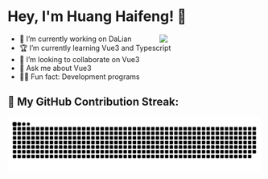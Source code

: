 # Hey, I'm Huang Haifeng! 👋


<img media="(prefers-color-scheme: light)" align="right" src="https://github-readme-stats.vercel.app/api?username=HuangHaifenga&show_icons=true&icon_color=CE1D2D&text_color=c9d1d9&bg_color=010409&hide_title=true" width="40%" />

- 🎉 I’m currently working on DaLian
- 🏆 I’m currently learning Vue3 and Typescript
- 👯 I’m looking to collaborate on Vue3
- 💬 Ask me about Vue3
- 🧑‍💻 Fun fact: Development programs


## 🎨 My GitHub Contribution Streak:

<picture align="center">
  <source media="(prefers-color-scheme: dark)" srcset="https://raw.githubusercontent.com/cr-zhichen/cr-zhichen/output/github-contribution-grid-snake-dark.svg">
  <source media="(prefers-color-scheme: light)" srcset="https://raw.githubusercontent.com/cr-zhichen/cr-zhichen/output/github-contribution-grid-snake.svg">
  <img alt="GitHub contribution grid snake animation" src="https://raw.githubusercontent.com/cr-zhichen/cr-zhichen/output/github-contribution-grid-snake.svg">
</picture>